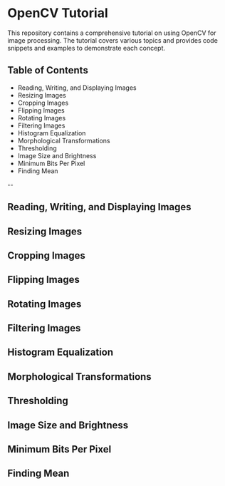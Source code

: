 # OpenCV Tutorial

This repository contains a comprehensive tutorial on using OpenCV for image processing. The tutorial covers various topics and provides code snippets and examples to demonstrate each concept.

## Table of Contents

- Reading, Writing, and Displaying Images
- Resizing Images
- Cropping Images
- Flipping Images
- Rotating Images
- Filtering Images
- Histogram Equalization
- Morphological Transformations
- Thresholding
- Image Size and Brightness
- Minimum Bits Per Pixel
- Finding Mean

--

## Reading, Writing, and Displaying Images

## Resizing Images

## Cropping Images

## Flipping Images

## Rotating Images

## Filtering Images

## Histogram Equalization

## Morphological Transformations

## Thresholding

## Image Size and Brightness

## Minimum Bits Per Pixel

## Finding Mean
